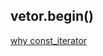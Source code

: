 ## vetor.begin()
[why const_iterator](https://stackoverflow.com/questions/42580761/why-does-stdbegin-always-return-const-iterator-in-such-a-case)